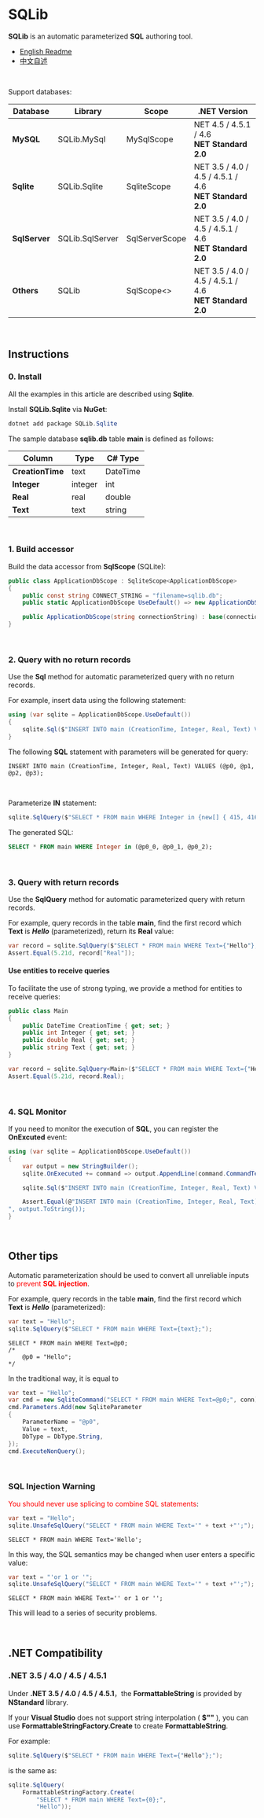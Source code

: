 # SQLib

**SQLib** is an automatic parameterized **SQL** authoring tool.

- [English Readme](https://github.com/zmjack/SQLib/blob/master/README.md)
- [中文自述](https://github.com/zmjack/SQLib/blob/master/README-CN.md)

<br/>

Support databases:

| Database      | Library         | Scope          | .NET Version                                                |
| ------------- | --------------- | -------------- | ----------------------------------------------------------- |
| **MySQL**     | SQLib.MySql     | MySqlScope     | NET 4.5 / 4.5.1 / 4.6<br />**NET Standard 2.0**             |
| **Sqlite**    | SQLib.Sqlite    | SqliteScope    | NET 3.5 / 4.0 / 4.5 / 4.5.1 / 4.6<br />**NET Standard 2.0** |
| **SqlServer** | SQLib.SqlServer | SqlServerScope | NET 3.5 / 4.0 / 4.5 / 4.5.1 / 4.6<br />**NET Standard 2.0** |
| **Others**    | SQLib           | SqlScope<>     | NET 3.5 / 4.0 / 4.5 / 4.5.1 / 4.6<br />**NET Standard 2.0** |

<br/>

## Instructions

### 0. Install

All the examples in this article are described using **Sqlite**.

Install **SQLib.Sqlite** via **NuGet**:

```powershell
dotnet add package SQLib.Sqlite
```

The sample database **sqlib.db** table **main** is defined as follows:

| Column           | Type    | C# Type  |
| ---------------- | ------- | -------- |
| **CreationTime** | text    | DateTime |
| **Integer**      | integer | int      |
| **Real**         | real    | double   |
| **Text**         | text    | string   |

<br/>

### 1. Build accessor

Build the data accessor from **SqlScope** (SQLite):

```c#
public class ApplicationDbScope : SqliteScope<ApplicationDbScope>
{
    public const string CONNECT_STRING = "filename=sqlib.db";
    public static ApplicationDbScope UseDefault() => new ApplicationDbScope(CONNECT_STRING);

    public ApplicationDbScope(string connectionString) : base(connectionString) { }
}
```

<br/>

### 2. Query with no return records

Use the **Sql** method for automatic parameterized query with no return records.

For example, insert data using the following statement:

```c#
using (var sqlite = ApplicationDbScope.UseDefault())
{
    sqlite.Sql($"INSERT INTO main (CreationTime, Integer, Real, Text) VALUES ({creationTime}, {416L}, {5.21d}, {"Hello"});");
}
```

The following **SQL** statement with parameters will be generated for query:

```sqlite
INSERT INTO main (CreationTime, Integer, Real, Text) VALUES (@p0, @p1, @p2, @p3);
```

<br/>

Parameterize **IN** statement:

```csharp
sqlite.SqlQuery($"SELECT * FROM main WHERE Integer in {new[] { 415, 416, 417 }};");
```

The generated SQL:

```sql
SELECT * FROM main WHERE Integer in (@p0_0, @p0_1, @p0_2);
```

<br/>

### 3. Query with return records

Use the **SqlQuery** method for automatic parameterized query with return records.

For example, query records in the table **main**, find the first record which **Text** is ***Hello*** (parameterized), return its **Real** value:

```c#
var record = sqlite.SqlQuery($"SELECT * FROM main WHERE Text={"Hello"};").First();
Assert.Equal(5.21d, record["Real"]);
```

#### Use entities to receive queries

To facilitate the use of strong typing, we provide a method for entities to receive queries:

```c#
public class Main
{
    public DateTime CreationTime { get; set; }
    public int Integer { get; set; }
    public double Real { get; set; }
    public string Text { get; set; }
}
```

```c#
var record = sqlite.SqlQuery<Main>($"SELECT * FROM main WHERE Text={"Hello"};").First();
Assert.Equal(5.21d, record.Real);
```

<br/>

### 4. SQL Monitor

If you need to monitor the execution of **SQL**, you can register the **OnExcuted** event:

```c#
using (var sqlite = ApplicationDbScope.UseDefault())
{
    var output = new StringBuilder();
    sqlite.OnExecuted += command => output.AppendLine(command.CommandText);

    sqlite.Sql($"INSERT INTO main (CreationTime, Integer, Real, Text) VALUES ({creationTime}, {416L}, {5.21d}, {"Hello"});");

    Assert.Equal(@"INSERT INTO main (CreationTime, Integer, Real, Text) VALUES (@p0, @p1, @p2, @p3);
", output.ToString());
}
```

<br/>

## Other tips

Automatic parameterization should be used to convert all unreliable inputs to <font color=red>prevent **SQL injection**</font>.

For example, query records in the table **main**, find the first record which **Text** is ***Hello*** (parameterized):

```c#
var text = "Hello";
sqlite.SqlQuery($"SELECT * FROM main WHERE Text={text};");
```

```sqlite
SELECT * FROM main WHERE Text=@p0;
/*
    @p0 = "Hello";
*/
```

In the traditional way, it is equal to

```c#
var text = "Hello";
var cmd = new SqliteCommand("SELECT * FROM main WHERE Text=@p0;", conn);
cmd.Parameters.Add(new SqliteParameter
{
    ParameterName = "@p0",
    Value = text,
    DbType = DbType.String,
});
cmd.ExecuteNonQuery();
```

<br/>

### SQL Injection Warning

<font color=red>You should never use splicing to combine SQL statements</font>:

```c#
var text = "Hello";
sqlite.UnsafeSqlQuery("SELECT * FROM main WHERE Text='" + text +"';");
```

```sqlite
SELECT * FROM main WHERE Text='Hello';
```

In this way, the SQL semantics may be changed when user enters a specific value:

```c#
var text = "'or 1 or '";
sqlite.UnsafeSqlQuery("SELECT * FROM main WHERE Text='" + text +"';");
```

```sqlite
SELECT * FROM main WHERE Text='' or 1 or '';
```

This will lead to a series of security problems.

<br/>

## .NET Compatibility

### **.NET 3.5 / 4.0 / 4.5 / 4.5.1**

Under **.NET 3.5 / 4.0 / 4.5 / 4.5.1**，the **FormattableString** is provided by **NStandard** library.

If your **Visual Studio** does not support string interpolation ( **$""** ), you can use **FormattableStringFactory.Create** to create **FormattableString**.

For example:

```csharp
sqlite.SqlQuery($"SELECT * FROM main WHERE Text={"Hello"};");
```

is the same as:

```csharp
sqlite.SqlQuery(
    FormattableStringFactory.Create(
        "SELECT * FROM main WHERE Text={0};",
        "Hello"));
```

<br/>